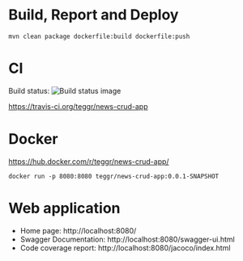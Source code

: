 # Build, Report and Deploy

	mvn clean package dockerfile:build dockerfile:push

# CI

Build status: ![Build status image](https://travis-ci.org/teggr/news-crud-app.svg?branch=master)

https://travis-ci.org/teggr/news-crud-app	
	
# Docker 

https://hub.docker.com/r/teggr/news-crud-app/

	docker run -p 8080:8080 teggr/news-crud-app:0.0.1-SNAPSHOT

# Web application

* Home page: http://localhost:8080/
* Swagger Documentation: http://localhost:8080/swagger-ui.html
* Code coverage report: http://localhost:8080/jacoco/index.html
